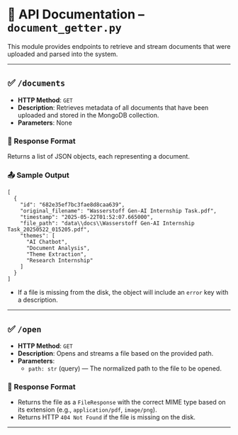 
# 📄 API Documentation – `document_getter.py`

This module provides endpoints to retrieve and stream documents that were uploaded and parsed into the system.

---

## ✅ `/documents`

- **HTTP Method**: `GET`
- **Description**: Retrieves metadata of all documents that have been uploaded and stored in the MongoDB collection.
- **Parameters**: None

### 🔄 Response Format

Returns a list of JSON objects, each representing a document.

### 📤 Sample Output
```
[
  {
    "id": "682e35ef7bc3fae8d8caa639",
    "original_filename": "Wasserstoff Gen-AI Internship Task.pdf",
    "timestamp": "2025-05-22T01:52:07.665000",
    "file_path": "data\\docs\\Wasserstoff Gen-AI Internship Task_20250522_015205.pdf",
    "themes": [
      "AI Chatbot",
      "Document Analysis",
      "Theme Extraction",
      "Research Internship"
    ]
  }
]
```

- If a file is missing from the disk, the object will include an `error` key with a description.

---

## ✅ `/open`

- **HTTP Method**: `GET`
- **Description**: Opens and streams a file based on the provided path.
- **Parameters**:
  - `path: str` (query) — The normalized path to the file to be opened.

### 🔄 Response Format

- Returns the file as a `FileResponse` with the correct MIME type based on its extension (e.g., `application/pdf`, `image/png`).
- Returns HTTP `404 Not Found` if the file is missing on the disk.

---
